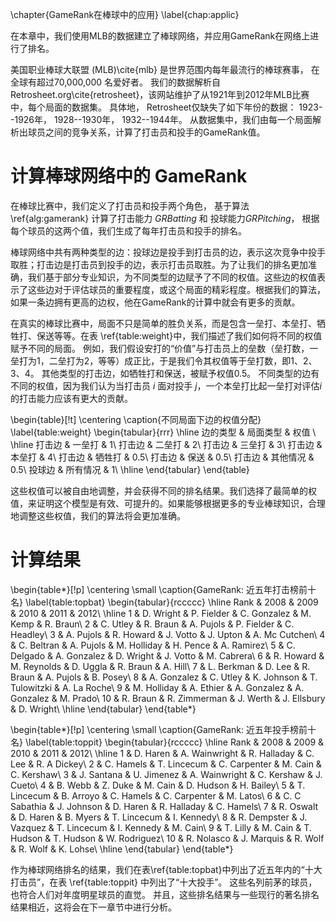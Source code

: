 
\chapter{GameRank在棒球中的应用}
\label{chap:applic}

在本章中，我们使用MLB的数据建立了棒球网络，并应用GameRank在网络上进行了排名。

美国职业棒球大联盟 (MLB)\cite{mlb} 是世界范围内每年最流行的棒球赛事，
在全球有超过70,000,000 名爱好者。 
我们的数据解析自 Retrosheet.org\cite{retrosheet}，该网站维护了从1921年到2012年MLB比赛中，每个局面的数据集。
具体地， Retrosheet仅缺失了如下年份的数据：
1923--1926年，
1928--1930年，
1932--1944年。
从数据集中，我们由每一个局面解析出球员之间的竞争关系，计算了打击员和投手的GameRank值。

计算棒球网络中的 GameRank
====

在棒球比赛中，我们定义了打击员和投手两个角色，
基于算法\ref{alg:gamerank} 计算了打击能力 $GRBatting$ 和 投球能力$GRPitching$，
根据每个球员的这两个值，我们生成了每年打击员和投手的排名。

棒球网络中共有两种类型的边：投球边是投手到打击员的边，表示这次竞争中投手取胜；打击边是打击员到投手的边，表示打击员取胜。为了让我们的排名更加准确，我们基于部分专业知识，为不同类型的边赋予了不同的权值。这些边的权值表示了这些边对于评估球员的重要程度，或这个局面的精彩程度。根据我们的算法，如果一条边拥有更高的边权，他在GameRank的计算中就会有更多的贡献。

在真实的棒球比赛中，局面不只是简单的胜负关系，而是包含一垒打、本垒打、牺牲打、保送等等。在表 \ref{table:weight}中，我们描述了我们如何将不同的权值赋予不同的局面。
例如，我们假设安打的“价值”与打击员上的垒数（垒打数，一垒打为1，二垒打为2，等等）成正比，于是我们令其权值等于垒打数，即1、2、3、4。
其他类型的打击边，如牺牲打和保送，被赋予权值0.5。
不同类型的边有不同的权值，因为我们认为当打击员 $i$ 面对投手 $j$，一个本垒打比起一垒打对评估$i$的打击能力应该有更大的贡献。

\begin{table}[!t]
\centering
\caption{不同局面下边的权值分配}
\label{table:weight}
\begin{tabular}{rrr}
\hline
边的类型 & 局面类型 & 权值 \\
\hline
打击边 & 一垒打 & 1\\
打击边 & 二垒打 & 2\\
打击边 & 三垒打 & 3\\
打击边 & 本垒打 & 4\\
打击边 & 牺牲打 & 0.5\\
打击边 & 保送 & 0.5\\
打击边 & 其他情况 & 0.5\\
投球边 & 所有情况 & 1\\
\hline
\end{tabular}
\end{table}

这些权值可以被自由地调整，并会获得不同的排名结果。我们选择了最简单的权值，来证明这个模型是有效、可提升的。如果能够根据更多的专业棒球知识，合理地调整这些权值，我们的算法将会更加准确。

计算结果
====

\begin{table*}[!p]
\centering
\small
\caption{GameRank: 近五年打击榜前十名}
\label{table:topbat}
\begin{tabular}{rccccc}
\hline
Rank & 2008 & 2009 & 2010 & 2011 & 2012\\
\hline
1 & D. Wright & P. Fielder & C. Gonzalez & M. Kemp & R. Braun\\
2 & C. Utley & R. Braun & A. Pujols & P. Fielder & C. Headley\\
3 & A. Pujols & R. Howard & J. Votto & J. Upton & A. Mc Cutchen\\
4 & C. Beltran & A. Pujols & M. Holliday & H. Pence & A. Ramirez\\
5 & C. Delgado & A. Gonzalez & D. Wright & J. Votto & M. Cabrera\\
6 & R. Howard & M. Reynolds & D. Uggla & R. Braun & A. Hill\\
7 & L. Berkman & D. Lee & R. Braun & A. Pujols & B. Posey\\
8 & A. Gonzalez & C. Utley & K. Johnson & T. Tulowitzki & A. La Roche\\
9 & M. Holliday & A. Ethier & A. Gonzalez & A. Gonzalez & M. Prado\\
10 & R. Braun & R. Zimmerman & J. Werth & J. Ellsbury & D. Wright\\
\hline
\end{tabular}
\end{table*}

\begin{table*}[!p]
\centering
\small
\caption{GameRank: 近五年投手榜前十名}
\label{table:toppit}
\begin{tabular}{rccccc}
\hline
Rank & 2008 & 2009 & 2010 & 2011 & 2012\\
\hline
1 & D. Haren & A. Wainwright & R. Halladay & C. Lee & R. A Dickey\\
2 & C. Hamels & T. Lincecum & C. Carpenter & M. Cain & C. Kershaw\\
3 & J. Santana & U. Jimenez & A. Wainwright & C. Kershaw & J. Cueto\\
4 & B. Webb & Z. Duke & M. Cain & D. Hudson & H. Bailey\\
5 & T. Lincecum & B. Arroyo & C. Hamels & C. Carpenter & M. Latos\\
6 & C. C Sabathia & J. Johnson & D. Haren & R. Halladay & C. Hamels\\
7 & R. Oswalt & D. Haren & B. Myers & T. Lincecum & I. Kennedy\\
8 & R. Dempster & J. Vazquez & T. Lincecum & I. Kennedy & M. Cain\\
9 & T. Lilly & M. Cain & T. Hudson & T. Hudson & W. Rodriguez\\
10 & R. Nolasco & J. Marquis & R. Wolf & R. Wolf & K. Lohse\\
\hline
\end{tabular}
\end{table*}

作为棒球网络排名的结果，我们在表\ref{table:topbat}中列出了近五年内的“十大打击员”，在表 \ref{table:toppit} 中列出了“十大投手”。 
这些名列前茅的球员，也符合人们对年度明星球员的直觉。
并且，这些排名结果与一些现行的著名排名结果相近，这将会在下一章节中进行分析。

